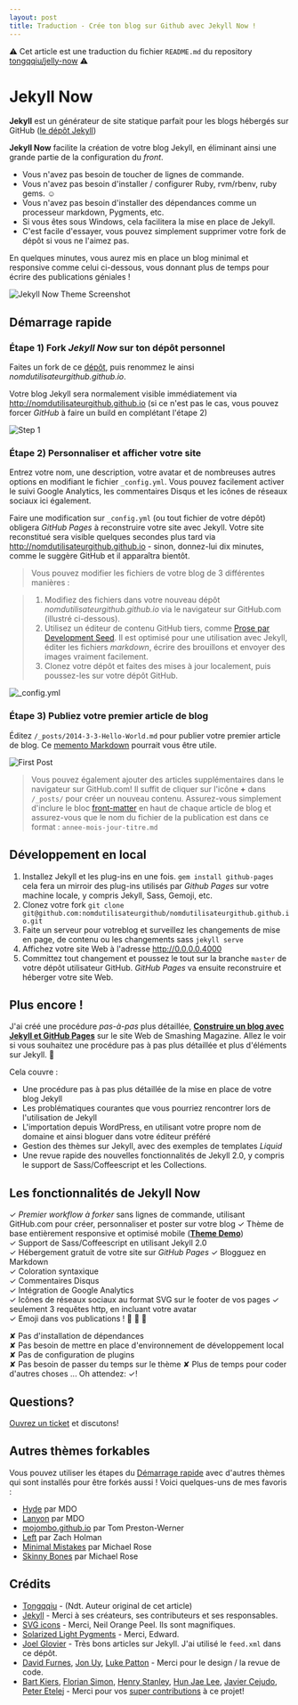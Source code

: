 ```yaml
---
layout: post
title: Traduction - Crée ton blog sur Github avec Jekyll Now !
---
```


:warning: Cet article est une traduction du fichier `README.md` du repository [tongqqiu/jelly-now](https://github.com/tongqqiu/jelly-now) :warning:


# Jekyll Now

**Jekyll** est un générateur de site statique parfait pour les blogs hébergés sur GitHub ([le dépôt Jekyll](https://github.com/jekyll/jekyll))

**Jekyll Now** facilite la création de votre blog Jekyll, en éliminant ainsi une grande partie de la configuration du *front*.

- Vous n'avez pas besoin de toucher de lignes de commande.
- Vous n'avez pas besoin d'installer / configurer Ruby, rvm/rbenv, ruby gems. :relaxed:
- Vous n'avez pas besoin d'installer des dépendances comme un processeur markdown, Pygments, etc.
- Si vous êtes sous Windows, cela facilitera la mise en place de Jekyll.
- C'est facile d'essayer, vous pouvez simplement supprimer votre fork de dépôt si vous ne l'aimez pas.

En quelques minutes, vous aurez mis en place un blog minimal et responsive comme celui ci-dessous, vous donnant plus de temps pour écrire des publications géniales !

![Jekyll Now Theme Screenshot](/images/jekyll-now-theme-screenshot.jpg "Jekyll Now Theme Screenshot")

## Démarrage rapide

### Étape 1) Fork *Jekyll Now* sur ton dépôt personnel

Faites un fork de ce [dépôt](https://github.com/barryclark/jekyll-now), puis renommez le ainsi *nomdutilisateurgithub.github.io*.

Votre blog Jekyll sera normalement visible immédiatement via <http://nomdutilisateurgithub.github.io> (si ce n'est pas le cas, vous pouvez forcer *GitHub* à faire un build en complétant l'étape 2)

![Step 1](/images/step1.gif "Étape 1")

### Étape 2) Personnaliser et afficher votre site

Entrez votre nom, une description, votre avatar et de nombreuses autres options en modifiant le fichier `_config.yml`. Vous pouvez facilement activer le suivi Google Analytics, les commentaires Disqus et les icônes de réseaux sociaux ici également.

Faire une modification sur `_config.yml` (ou tout fichier de votre dépôt) obligera *GitHub Pages* à reconstruire votre site avec Jekyll. Votre site reconstitué sera visible quelques secondes plus tard via <http://nomdutilisateurgithub.github.io> - sinon, donnez-lui dix minutes, comme le suggère GitHub et il apparaîtra bientôt.

> Vous pouvez modifier les fichiers de votre blog de 3 différentes manières :

> 1. Modifiez des fichiers dans votre nouveau dépôt *nomdutilisateurgithub.github.io* via le navigateur sur GitHub.com (illustré ci-dessous).
> 2. Utilisez un éditeur de contenu GitHub tiers, comme [Prose par Development Seed](http://prose.io). Il est optimisé pour une utilisation avec Jekyll, éditer les fichiers *markdown*, écrire des brouillons et envoyer des images vraiment facilement.
> 3. Clonez votre dépôt et faites des mises à jour localement, puis poussez-les sur votre dépôt GitHub.

![_config.yml](/images/config.png "_config.yml")
  
### Étape 3) Publiez votre premier article de blog

Éditez `/_posts/2014-3-3-Hello-World.md` pour publier votre premier article de blog. Ce [memento Markdown](http://www.jekyllnow.com/Markdown-Style-Guide/) pourrait vous être utile.

![First Post](/images/first-post.png "Premier article")

> Vous pouvez également ajouter des articles supplémentaires dans le navigateur sur GitHub.com! Il suffit de cliquer sur l'icône **+** dans `/_posts/` pour créer un nouveau contenu. Assurez-vous simplement d'inclure le bloc [front-matter](http://jekyllrb.com/docs/frontmatter/) en haut de chaque article de blog et assurez-vous que le nom du fichier de la publication est dans ce format : `annee-mois-jour-titre.md`

## Développement en local

1. Installez Jekyll et les plug-ins en une fois. `gem install github-pages` cela fera un mirroir des plug-ins utilisés par *Github Pages* sur votre machine locale, y compris Jekyll, Sass, Gemoji, etc.
2. Clonez votre fork `git clone git@github.com:nomdutilisateurgithub/nomdutilisateurgithub.github.io.git`
3. Faite un serveur pour votreblog et surveillez les changements de mise en page, de contenu ou les changements sass `jekyll serve`
4. Affichez votre site Web à l'adresse http://0.0.0.0.4000
5. Committez tout changement et poussez le tout sur la branche `master` de votre dépôt utilisateur GitHub. *GitHub Pages* va ensuite reconstruire et héberger votre site Web.

## Plus encore !

J'ai créé une procédure *pas-à-pas* plus détaillée, [**Construire un blog avec Jekyll et GitHub Pages**](http://www.smashingmagazine.com/2014/08/01/build-blog-jekyll-github-pages/) sur le site Web de Smashing Magazine. Allez le voir si vous souhaitez une procédure pas à pas plus détaillée et plus d'éléments sur Jekyll. :metal:

Cela couvre :

- Une procédure pas à pas plus détaillée de la mise en place de votre blog Jekyll
- Les problématiques courantes que vous pourriez rencontrer lors de l'utilisation de Jekyll
- L'importation depuis WordPress, en utilisant votre propre nom de domaine et ainsi bloguer dans votre éditeur préféré
- Gestion des thèmes sur Jekyll, avec des exemples de templates *Liquid*
- Une revue rapide des nouvelles fonctionnalités de Jekyll 2.0, y compris le support de Sass/Coffeescript et les Collections.

## Les fonctionnalités de Jekyll Now

✓ _Premier workflow à forker_ sans lignes de commande, utilisant GitHub.com pour créer, personnaliser et poster sur votre blog
✓ Thème de base entièrement responsive et optimisé mobile (**[Theme Demo](http://jekyllnow.com)**)  
✓ Support de Sass/Coffeescript en utilisant Jekyll 2.0  
✓ Hébergement gratuit de votre site sur *GitHub Pages*
✓ Blogguez en Markdown  
✓ Coloration syntaxique  
✓ Commentaires Disqus  
✓ Intégration de Google Analytics  
✓ Icônes de réseaux sociaux au format SVG sur le footer de vos pages
✓ seulement 3 requêtes http, en incluant votre avatar  
✓ Emoji dans vos publications ! :sparkling_heart: :sparkling_heart: :sparkling_heart:  

✘ Pas d'installation de dépendances  
✘ Pas besoin de mettre en place d'environnement de développement local  
✘ Pas de configuration de plugins  
✘ Pas besoin de passer du temps sur le thème 
✘ Plus de temps pour coder d'autres choses ... Oh attendez: ✓!  

## Questions?

[Ouvrez un ticket](https://github.com/barryclark/jekyll-now/issues/new) et discutons!

## Autres thèmes forkables

Vous pouvez utiliser les étapes du [Démarrage rapide](https://github.com/barryclark/jekyll-now#quick-start) avec d'autres thèmes qui sont installés pour être forkés aussi ! Voici quelques-uns de mes favoris :

- [Hyde](https://github.com/poole/hyde) par MDO
- [Lanyon](https://github.com/poole/lanyon) par MDO
- [mojombo.github.io](https://github.com/mojombo/mojombo.github.io) par Tom Preston-Werner
- [Left](https://github.com/holman/left) par Zach Holman
- [Minimal Mistakes](https://github.com/mmistakes/minimal-mistakes) par Michael Rose
- [Skinny Bones](https://github.com/mmistakes/skinny-bones-jekyll) par Michael Rose

## Crédits

- [Tongqqiu](https://github.com/tongqqiu/jelly-now) - (Ndt. Auteur original de cet article)
- [Jekyll](https://github.com/jekyll/jekyll) - Merci à ses créateurs, ses contributeurs et ses responsables.
- [SVG icons](https://github.com/neilorangepeel/Free-Social-Icons) - Merci, Neil Orange Peel. Ils sont magnifiques. 
- [Solarized Light Pygments](https://gist.github.com/edwardhotchkiss/2005058) - Merci, Edward.
- [Joel Glovier](http://joelglovier.com/writing/) - Très bons articles sur Jekyll. J'ai utilisé le `feed.xml` dans ce dépôt.
- [David Furnes](https://github.com/dfurnes), [Jon Uy](https://github.com/jonuy), [Luke Patton](https://github.com/lkpttn) - Merci pour le design / la revue de code.
- [Bart Kiers](https://github.com/bkiers), [Florian Simon](https://github.com/vermluh), [Henry Stanley](https://github.com/henryaj), [Hun Jae Lee](https://github.com/hunjaelee), [Javier Cejudo](https://github.com/javiercejudo), [Peter Etelej](https://github.com/etelej) - Merci pour vos [super contributions](https://github.com/barryclark/jekyll-now/commits/master) à ce projet!

